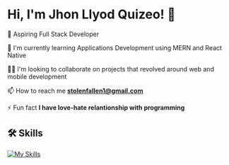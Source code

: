 
# Hi, I'm Jhon Llyod Quizeo! 👋


🚀  Aspiring Full Stack Developer

🧠 I'm currently learning Applications Development using MERN and React Native

👯‍♀️ I'm looking to collaborate on projects that revolved around web and mobile development

📫 How to reach me **stolenfallen1@gmail.com**

⚡️ Fun fact **I have love-hate relantionship with programming**




## 🛠 Skills

[![My Skills](https://skillicons.dev/icons?i=figma,html,css,php,javascript,bootstrap,react,express,firebase,mysql,github,postman)](https://skillicons.dev)

